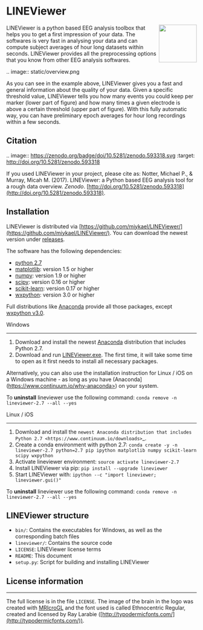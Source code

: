 # LINEViewer

<img align="right" height=100 src="lineviewer/static/favicon_256.ico"> LINEViewer is a python based EEG analysis toolbox that helps you to get a first impression of your data. The softwares is very fast in analysing your data and can compute subject averages of hour long datasets within seconds. LINEViewer provides all the preprocessing options that you know from other EEG analysis softwares.


.. image:: static/overview.png

As you can see in the example above, LINEViewer gives you a fast and general information about the quality of your data. Given a specific threshold value, LINEViewer tells you how many events you could keep per marker (lower part of figure) and how many times a given electrode is above a certain threshold (upper part of figure). With this fully automatic way, you can have preliminary epoch averages for hour long recordings within a few seconds.


## Citation

.. image:: https://zenodo.org/badge/doi/10.5281/zenodo.593318.svg
   :target: http://doi.org/10.5281/zenodo.593318

If you used LINEViewer in your project, please cite as: Notter, Michael P., & Murray, Micah M. (2017). LINEViewer: a Python based EEG analysis tool for a rough data overview. *Zenodo*. [http://doi.org/10.5281/zenodo.593318](http://doi.org/10.5281/zenodo.593318).


## Installation

LINEViewer is distributed via [https://github.com/miykael/LINEViewer/](https://github.com/miykael/LINEViewer/). You can download the newest version under [releases](https://github.com/miykael/LINEViewer/releases).

The software has the following dependencies:

* [python 2.7](https://www.python.org/download/releases/2.7/)
* [matplotlib](http://matplotlib.org/): version 1.5 or higher
* [numpy](http://www.numpy.org/): version 1.9 or higher
* [scipy](http://www.scipy.org/): version 0.16 or higher
* [scikit-learn](http://scikit-learn.org/stable/): version 0.17 or higher
* [wxpython](http://wiki.wxpython.org/How%20to%20install%20wxPython): version 3.0 or higher

Full distributions like [Anaconda](https://www.continuum.io/why-anaconda) provide all those packages, except [wxpython v3.0](http://wiki.wxpython.org/How%20to%20install%20wxPython).

Windows
*******
1. Download and install the newest [Anaconda](https://www.continuum.io/downloads) distribution that includes Python 2.7.
2. Download and run [LINEViewer.exe](https://github.com/miykael/LINEViewer/releases). The first time, it will take some time to open as it first needs to install all necessary packages.

Alternatively, you can also use the installation instruction for Linux / iOS on a Windows machine - as long as you have (Anaconda](https://www.continuum.io/why-anaconda>) on your system.

To **uninstall** lineviewer use the following command: ``conda remove -n lineviewer-2.7 --all --yes``


Linux / iOS
***********

1. Download and install the `newest Anaconda distribution that includes Python 2.7 <https://www.continuum.io/downloads>`_.
2. Create a conda environment with python 2.7:  ``conda create -y -n lineviewer-2.7 python=2.7 pip ipython matplotlib numpy scikit-learn scipy wxpython``
3. Activate lineviewer environment: ``source activate lineviewer-2.7``
4. Install LINEViewer via pip: ``pip install --upgrade lineviewer``
5. Start LINEViewer with: ``ipython --c "import lineviewer; lineviewer.gui()"``

To **uninstall** lineviewer use the following command: ``conda remove -n lineviewer-2.7 --all --yes``


## LINEViewer structure

* ``bin/``: Contains the executables for Windows, as well as the corresponding batch files
* ``lineviewer/``: Contains the source code
* ``LICENSE``: LINEViewer license terms
* ``README``: This document
* ``setup.py``: Script for building and installing LINEViewer


## License information
-------------------

The full license is in the file ``LICENSE``. The image of the brain in the logo was created with [MRIcroGL](http://www.mccauslandcenter.sc.edu/mricrogl/) and the font used is called Ethnocentric Regular, created and licensed by Ray Larabie ([http://typodermicfonts.com/](http://typodermicfonts.com/)).
